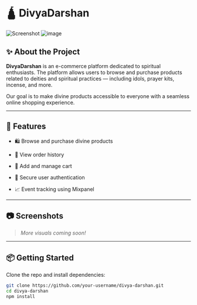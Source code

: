 # 🛕 DivyaDarshan

![Screenshot](https://github.com/user-attachments/assets/5073ec4a-18f1-4264-9e27-7d7e6918b9e0)
![image](https://github.com/user-attachments/assets/d85bfb8f-2173-492f-8109-1a217585f746)

## ✨ About the Project

**DivyaDarshan** is an e-commerce platform dedicated to spiritual enthusiasts. The platform allows users to browse and purchase products related to deities and spiritual practices — including idols, prayer kits, incense, and more.  

Our goal is to make divine products accessible to everyone with a seamless online shopping experience.

---




## 🚀 Features

- 🛍️ Browse and purchase divine products  
- 🧾 View order history  
- 🛒 Add and manage cart  
- 🔐 Secure user authentication  

- 📈 Event tracking using Mixpanel  

---

## 📷 Screenshots

> _More visuals coming soon!_

---

## 📦 Getting Started

Clone the repo and install dependencies:

```bash
git clone https://github.com/your-username/divya-darshan.git
cd divya-darshan
npm install
